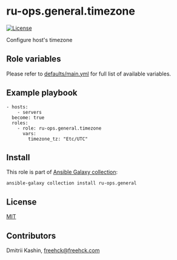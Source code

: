 ru-ops.general.timezone
==========

[![License](https://img.shields.io/badge/license-MIT%20License-brightgreen.svg)](https://opensource.org/licenses/MIT)

Configure host's timezone

Role variables
--------------

Please refer to [defaults/main.yml](./defaults/main.yml) for full list of available variables. 


Example playbook
----------------

```
- hosts:
    - servers
  become: true
  roles:
    - role: ru-ops.general.timezone
      vars:
        timezone_tz: "Etc/UTC"
```

Install
-------

This role is part of [Ansible Galaxy collection](https://galaxy.ansible.com/ru-ops/general):

`ansible-galaxy collection install ru-ops.general`

License
-------

[MIT](./LICENSE)

Contributors
------------

Dmitrii Kashin, <freehck@freehck.com>
